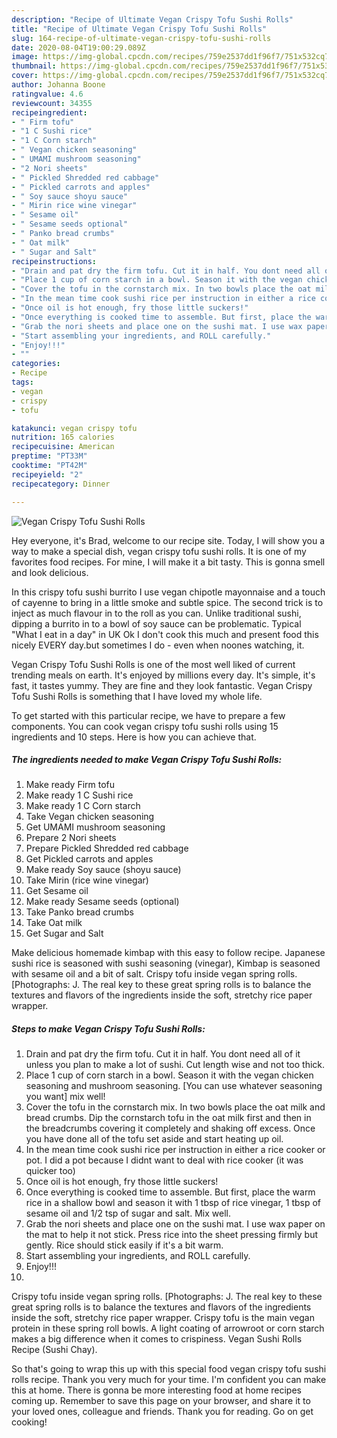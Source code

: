 ```yaml
---
description: "Recipe of Ultimate Vegan Crispy Tofu Sushi Rolls"
title: "Recipe of Ultimate Vegan Crispy Tofu Sushi Rolls"
slug: 164-recipe-of-ultimate-vegan-crispy-tofu-sushi-rolls
date: 2020-08-04T19:00:29.089Z
image: https://img-global.cpcdn.com/recipes/759e2537dd1f96f7/751x532cq70/vegan-crispy-tofu-sushi-rolls-recipe-main-photo.jpg
thumbnail: https://img-global.cpcdn.com/recipes/759e2537dd1f96f7/751x532cq70/vegan-crispy-tofu-sushi-rolls-recipe-main-photo.jpg
cover: https://img-global.cpcdn.com/recipes/759e2537dd1f96f7/751x532cq70/vegan-crispy-tofu-sushi-rolls-recipe-main-photo.jpg
author: Johanna Boone
ratingvalue: 4.6
reviewcount: 34355
recipeingredient:
- " Firm tofu"
- "1 C Sushi rice"
- "1 C Corn starch"
- " Vegan chicken seasoning"
- " UMAMI mushroom seasoning"
- "2 Nori sheets"
- " Pickled Shredded red cabbage"
- " Pickled carrots and apples"
- " Soy sauce shoyu sauce"
- " Mirin rice wine vinegar"
- " Sesame oil"
- " Sesame seeds optional"
- " Panko bread crumbs"
- " Oat milk"
- " Sugar and Salt"
recipeinstructions:
- "Drain and pat dry the firm tofu. Cut it in half. You dont need all of it unless you plan to make a lot of sushi. Cut length wise and not too thick."
- "Place 1 cup of corn starch in a bowl. Season it with the vegan chicken seasoning and mushroom seasoning. [You can use whatever seasoning you want] mix well!"
- "Cover the tofu in the cornstarch mix. In two bowls place the oat milk and bread crumbs. Dip the cornstarch tofu in the oat milk first and then in the breadcrumbs covering it completely and shaking off excess. Once you have done all of the tofu set aside and start heating up oil."
- "In the mean time cook sushi rice per instruction in either a rice cooker or pot. I did a pot because I didnt want to deal with rice cooker (it was quicker too)"
- "Once oil is hot enough, fry those little suckers!"
- "Once everything is cooked time to assemble. But first, place the warm rice in a shallow bowl and season it with 1 tbsp of rice vinegar, 1 tbsp of sesame oil and 1/2 tsp of sugar and salt. Mix well."
- "Grab the nori sheets and place one on the sushi mat. I use wax paper on the mat to help it not stick. Press rice into the sheet pressing firmly but gently. Rice should stick easily if it&#39;s a bit warm."
- "Start assembling your ingredients, and ROLL carefully."
- "Enjoy!!!"
- ""
categories:
- Recipe
tags:
- vegan
- crispy
- tofu

katakunci: vegan crispy tofu 
nutrition: 165 calories
recipecuisine: American
preptime: "PT33M"
cooktime: "PT42M"
recipeyield: "2"
recipecategory: Dinner

---
```



![Vegan Crispy Tofu Sushi Rolls](https://img-global.cpcdn.com/recipes/759e2537dd1f96f7/751x532cq70/vegan-crispy-tofu-sushi-rolls-recipe-main-photo.jpg)

Hey everyone, it's Brad, welcome to our recipe site. Today, I will show you a way to make a special dish, vegan crispy tofu sushi rolls. It is one of my favorites food recipes. For mine, I will make it a bit tasty. This is gonna smell and look delicious.

In this crispy tofu sushi burrito I use vegan chipotle mayonnaise and a touch of cayenne to bring in a little smoke and subtle spice. The second trick is to inject as much flavour in to the roll as you can. Unlike traditional sushi, dipping a burrito in to a bowl of soy sauce can be problematic. Typical &#34;What I eat in a day&#34; in UK Ok I don&#39;t cook this much and present food this nicely EVERY day.but sometimes I do - even when noones watching, it.

Vegan Crispy Tofu Sushi Rolls is one of the most well liked of current trending meals on earth. It's enjoyed by millions every day. It's simple, it's fast, it tastes yummy. They are fine and they look fantastic. Vegan Crispy Tofu Sushi Rolls is something that I have loved my whole life.


To get started with this particular recipe, we have to prepare a few components. You can cook vegan crispy tofu sushi rolls using 15 ingredients and 10 steps. Here is how you can achieve that.

<!--inarticleads1-->

##### The ingredients needed to make Vegan Crispy Tofu Sushi Rolls:

1. Make ready  Firm tofu
1. Make ready 1 C Sushi rice
1. Make ready 1 C Corn starch
1. Take  Vegan chicken seasoning
1. Get  UMAMI mushroom seasoning
1. Prepare 2 Nori sheets
1. Prepare  Pickled Shredded red cabbage
1. Get  Pickled carrots and apples
1. Make ready  Soy sauce (shoyu sauce)
1. Take  Mirin (rice wine vinegar)
1. Get  Sesame oil
1. Make ready  Sesame seeds (optional)
1. Take  Panko bread crumbs
1. Take  Oat milk
1. Get  Sugar and Salt


Make delicious homemade kimbap with this easy to follow recipe. Japanese sushi rice is seasoned with sushi seasoning (vinegar), Kimbap is seasoned with sesame oil and a bit of salt. Crispy tofu inside vegan spring rolls. [Photographs: J. The real key to these great spring rolls is to balance the textures and flavors of the ingredients inside the soft, stretchy rice paper wrapper. 

<!--inarticleads2-->

##### Steps to make Vegan Crispy Tofu Sushi Rolls:

1. Drain and pat dry the firm tofu. Cut it in half. You dont need all of it unless you plan to make a lot of sushi. Cut length wise and not too thick.
1. Place 1 cup of corn starch in a bowl. Season it with the vegan chicken seasoning and mushroom seasoning. [You can use whatever seasoning you want] mix well!
1. Cover the tofu in the cornstarch mix. In two bowls place the oat milk and bread crumbs. Dip the cornstarch tofu in the oat milk first and then in the breadcrumbs covering it completely and shaking off excess. Once you have done all of the tofu set aside and start heating up oil.
1. In the mean time cook sushi rice per instruction in either a rice cooker or pot. I did a pot because I didnt want to deal with rice cooker (it was quicker too)
1. Once oil is hot enough, fry those little suckers!
1. Once everything is cooked time to assemble. But first, place the warm rice in a shallow bowl and season it with 1 tbsp of rice vinegar, 1 tbsp of sesame oil and 1/2 tsp of sugar and salt. Mix well.
1. Grab the nori sheets and place one on the sushi mat. I use wax paper on the mat to help it not stick. Press rice into the sheet pressing firmly but gently. Rice should stick easily if it&#39;s a bit warm.
1. Start assembling your ingredients, and ROLL carefully.
1. Enjoy!!!
1. 


Crispy tofu inside vegan spring rolls. [Photographs: J. The real key to these great spring rolls is to balance the textures and flavors of the ingredients inside the soft, stretchy rice paper wrapper. Crispy tofu is the main vegan protein in these spring roll bowls. A light coating of arrowroot or corn starch makes a big difference when it comes to crispiness. Vegan Sushi Rolls Recipe (Sushi Chay). 

So that's going to wrap this up with this special food vegan crispy tofu sushi rolls recipe. Thank you very much for your time. I'm confident you can make this at home. There is gonna be more interesting food at home recipes coming up. Remember to save this page on your browser, and share it to your loved ones, colleague and friends. Thank you for reading. Go on get cooking!
